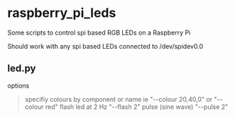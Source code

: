 raspberry_pi_leds
=================

Some scripts to control spi based RGB LEDs on a Raspberry Pi

Should work with any spi based LEDs connected to /dev/spidev0.0

led.py
-------
options
> specifiy colours by component or name ie "--colour 20,40,0" or "--colour red"
> flash led at 2 Hz "--flash 2"
> pulse (sine wave) "--pulse 2"